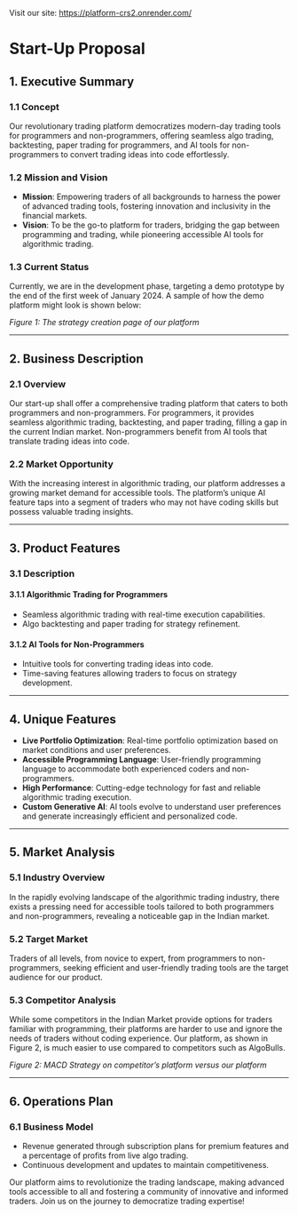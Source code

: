 Visit our site: https://platform-crs2.onrender.com/

# Start-Up Proposal

## 1. Executive Summary

### 1.1 Concept
Our revolutionary trading platform democratizes modern-day trading tools for programmers and non-programmers, offering seamless algo trading, backtesting, paper trading for programmers, and AI tools for non-programmers to convert trading ideas into code effortlessly.

### 1.2 Mission and Vision
- **Mission**: Empowering traders of all backgrounds to harness the power of advanced trading tools, fostering innovation and inclusivity in the financial markets.
- **Vision**: To be the go-to platform for traders, bridging the gap between programming and trading, while pioneering accessible AI tools for algorithmic trading.

### 1.3 Current Status
Currently, we are in the development phase, targeting a demo prototype by the end of the first week of January 2024. A sample of how the demo platform might look is shown below:

_Figure 1: The strategy creation page of our platform_

---

## 2. Business Description

### 2.1 Overview
Our start-up shall offer a comprehensive trading platform that caters to both programmers and non-programmers. For programmers, it provides seamless algorithmic trading, backtesting, and paper trading, filling a gap in the current Indian market. Non-programmers benefit from AI tools that translate trading ideas into code.

### 2.2 Market Opportunity
With the increasing interest in algorithmic trading, our platform addresses a growing market demand for accessible tools. The platform’s unique AI feature taps into a segment of traders who may not have coding skills but possess valuable trading insights.

---

## 3. Product Features

### 3.1 Description

#### 3.1.1 Algorithmic Trading for Programmers
- Seamless algorithmic trading with real-time execution capabilities.
- Algo backtesting and paper trading for strategy refinement.

#### 3.1.2 AI Tools for Non-Programmers
- Intuitive tools for converting trading ideas into code.
- Time-saving features allowing traders to focus on strategy development.

---

## 4. Unique Features
- **Live Portfolio Optimization**: Real-time portfolio optimization based on market conditions and user preferences.
- **Accessible Programming Language**: User-friendly programming language to accommodate both experienced coders and non-programmers.
- **High Performance**: Cutting-edge technology for fast and reliable algorithmic trading execution.
- **Custom Generative AI**: AI tools evolve to understand user preferences and generate increasingly efficient and personalized code.

---

## 5. Market Analysis

### 5.1 Industry Overview
In the rapidly evolving landscape of the algorithmic trading industry, there exists a pressing need for accessible tools tailored to both programmers and non-programmers, revealing a noticeable gap in the Indian market.

### 5.2 Target Market
Traders of all levels, from novice to expert, from programmers to non-programmers, seeking efficient and user-friendly trading tools are the target audience for our product.

### 5.3 Competitor Analysis
While some competitors in the Indian Market provide options for traders familiar with programming, their platforms are harder to use and ignore the needs of traders without coding experience. Our platform, as shown in Figure 2, is much easier to use compared to competitors such as AlgoBulls.

_Figure 2: MACD Strategy on competitor’s platform versus our platform_

---

## 6. Operations Plan

### 6.1 Business Model
- Revenue generated through subscription plans for premium features and a percentage of profits from live algo trading.
- Continuous development and updates to maintain competitiveness.

Our platform aims to revolutionize the trading landscape, making advanced tools accessible to all and fostering a community of innovative and informed traders. Join us on the journey to democratize trading expertise!
